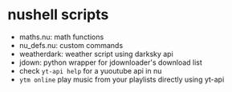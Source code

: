 # nushell scripts
- maths.nu: math functions
- nu_defs.nu: custom commands
- weatherdark: weather script using darksky api
- jdown: python wrapper for jdownloader's download list
- check `yt-api help` for a yuoutube api in nu
- `ytm online` play music from your playlists directly using yt-api
